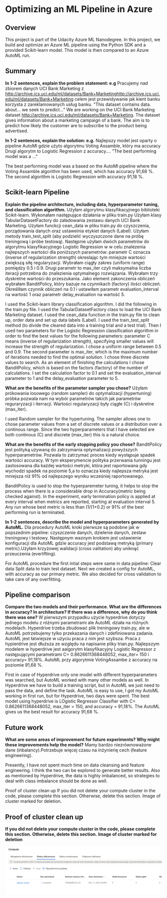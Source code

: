 # Optimizing an ML Pipeline in Azure

## Overview
This project is part of the Udacity Azure ML Nanodegree.
In this project, we build and optimize an Azure ML pipeline using the Python SDK and a provided Scikit-learn model.
This model is then compared to an Azure AutoML run.

## Summary
**In 1-2 sentences, explain the problem statement: e.g** Pracujemy nad zbiorem danych UCI Bank Marketing z http://archive.ics.uci.edu/ml/datasets/Bank+Marketinghttp://archive.ics.uci.edu/ml/datasets/Bank+Marketing celem jest przewidywanie jak kient banku korzysta z zareklamowanych usług banku.   "This dataset contains data. about... we seek to predict..."
We are working on the UCI Bank Marketing dataset http://archive.ics.uci.edu/ml/datasets/Bank+Marketing. The dataset gives information about a marketing campaign of a bank. The aim is to predict how likely the customer are to subscribe to the product being advertised.

**In 1-2 sentences, explain the solution: e.g.**
Najlepszy model jest oparty o pipeline AutoMl gdzie użyto algorytmu Voting Assamble, który ma accuracy Drugi algorytm to Logistic Regression z accuracy.... "The best performing model was a ..."

The best performing model was a based on the AutoMl pipeline where the Voting Assamble algorithm has been used, which has accuracy 91,68 %. The second algorithm is Logistic Regression with accuracy 91,18 %.

## Scikit-learn Pipeline
**Explain the pipeline architecture, including data, hyperparameter tuning, and classification algorithm.**
Użyłam  algorytmu klasyfikacyjnego biblioteki Scikit-learn. Wykonałam następujące działania w pliku train.py
Użyłam klasy TabularDatasetFactory do załadowania zestawu danych UCI Bank Marketing. Użyłam funckcji cean_data w pliku train.py do czyszczenia, porządowania danych oraz ustaweinia etykiet danych (Label). 
Użyłam metody train_test_split (aby podzielić wyczyszczone dane na próbę treningową i próbe testową). Następnie użyłam dwóch parametrów do algorytmu klasyfikacyjnego Logistic Regression w w celu znalezenia najlepszych wartości dla poniższych parametrów: parametr C oznacza (inverse of regularization strength) okreslając tym mniejsze wartości zwiększą siłę regularyzacji.
Wybrałam ciągły zakres (uniform range) pomiędzy 0.5 i 0.9. Drugi parametr to max_iter czyli maksymalna liczba iteracji potrzebna do znalezienia optymalnego rozwiązania.
Wybrałam trzy dyskretne wartości do przeszukania. Jako element zakonczenia obliczeń wybrałam BanditPolicy, który bazuje na czynnikach (factory) ilości obliczeń. 
Określiłam czynnik obliczeń na 0.1 i ustawiłam parametr evaluation_interval na wartość 1 oraz parametr delay_evaluation na wartość 5.

I used the Scikit-learn library classification algorithm. I did the following in the train.py file.
I used the TabularDatasetFactory class to load the UCI Bank Marketing dataset. I used the cean_data function in the train.py file to clean up, order data and set up data labels (Label).
I used the train_test_split method (to divide the cleared data into a training trial and a test trial). Then I used two parameters for the Logistic Regression classification algorithm in order to find the best values for the following parameters: parameter C means (inverse of regularization strength), specifying smaller values will increase the strength of regularization.
I chose a uniform range between 0.5 and 0.9. The second parameter is max_iter, which is the maximum number of iterations needed to find the optimal solution.
I chose three discrete values to search. As an element of finishing the calculations I chose BanditPolicy, which is based on the factors (factory) of the number of calculations.
I set the calculation factor to 0.1 and set the evaluation_interval parameter to 1 and the delay_evaluation parameter to 5.



**What are the benefits of the parameter sampler you chose?**
Użyłam prókowania losowego (random sampler) do optymalizacji (hypertuning) próbka pozwala nam na wybór parametrów takich jak parametrów reguraryzacji i iterracji. 
Wartości regularyzacji były ciągłe (C) i dyskretne (max_iter).

I used Random sampler for the hypertuning. The sampler allows one to chose parameter values from a set of discrete values or a distribution over a continous range. Since the two hyperparameters that I have selected are both continous (C) and discrete (max_iter) this is a natural choice.

**What are the benefits of the early stopping policy you chose?**
BanditPolicy jest polityką używaną do zatrzymania optymalizacji powyższych hyperparametrów. Pozwala to zatrzymać proces kiedy występuje spadek wartości accuracy.
W tym eksperymencie polityka przerwania tunningu jest zastosowana dla każdej wartości metryki, która jest raportowana gdy wychodzi spadek na poziomie 5,a to oznacza kiedy najlepsza metryka jest mniejsza niż 91% od najlepszego wyniku wcześniej raportowanego.

BanditPolicy is used to stop the hyperparemeter tuning, it helps to stop the process when there is a considerable drop in Accuracy(metric being checked against). In the experiment, early termination policy is applied at every interval when metrics are reported, starting at evaluation interval 5. Any run whose best metric is less than (1/(1+0.2) or 91% of the best performing run is terminated.

**In 1-2 sentences, describe the model and hyperparameters generated by AutoML.**
 Dla procedury AutoML kroki pierwsze są podobne jak w popszednim pipeline: czyszczenie danych, dzielenie danych, zestaw treningowy i testowy. Następnym waznym krokiem jest ustawienie konfiguracji dla AutoML gdzie accuracy jest podstawą metryką (primary metric).Użyłam krzyżowej walidacji (cross valitation) aby uniknąć przeuczenia (everlifting).
 
 For AutoML procedure the first intial steps were same in data pipeline: Clear data Split data to train test dataset. Next we created a config for AutoML, with accuracy as our primary metric. We also decided for cross validation to take care of any overfitting.

## Pipeline comparison
**Compare the two models and their performance. What are the differences in accuracy? In architecture? If there was a difference, why do you think there was one?**
W pierwszym przypadku użycie hyperdrive dotyczy jednego modelu z różnymi parametrami ale AutoML działa na różnych modelach. Hyperdrive trzeba zbudować plik treningowy train.py, ale w AutoML potrzebujemy tylko przekazania danych i zdefiniowana zadania. AutoML jest łatwiejsze w użyciu praca z nim jest szybsza. Praca z hypierdrive jest dłuższa ze względu  na napisanie pliky trian.py.
Najlepszym modelem w hyperdrive jest aalgorytm klasyfikacyjny Logistic Regressor z następującymi parametrami C= 0.8626611368448052, max_iter= 150 i accuracy= 91,18%.
AutoML przy algorytmie VotingAssambe z accuracy na poziomie 91,68 %.

First in case of Hyperdrive only one model with different hyperparameters was searched, but AutoML worked with many other models as well. In Hyperdrive we have to build a training script, but in AutoML we just need to pass the data, and define the task. AutoML is easy to use, I got my AutoML working in first run, but for Hyperdrive, two days were spent. The best model using hyperdrive is LOgistic Regressor Classifier with C= 0.8626611368448052, max_iter = 150, and accuracy = 91,18%. The AutoML gives us the best result for accuracy 91,68 %.


## Future work
**What are some areas of improvement for future experiments? Why might these improvements help the model?**
Mamy bardzo niezrównoważone dane (inbalancy).Potrzebuje więcej czasu na inżynierię cech (feature engineering).

Presently, I have not spent much time on data cleansing and feature engineering. I think the two can be explored to generate better results. Also as mentioned by Hyperdrive, the data is highly imbalanced, so strategies to deal with class imbalance should be done as well.

Proof of cluster clean up If you did not delete your compute cluster in the code, please complete this section. Otherwise, delete this section. Image of cluster marked for deletion.

## Proof of cluster clean up
**If you did not delete your compute cluster in the code, please complete this section. Otherwise, delete this section.**
**Image of cluster marked for deletion**

![zamykanie computing clustering](https://raw.githubusercontent.com/Elaissa/nd00333_AZMLND_Optimizing_a_Pipeline_in_Azure-Starter_Files/master/Zrzut%20ekranu%20(94).png)

